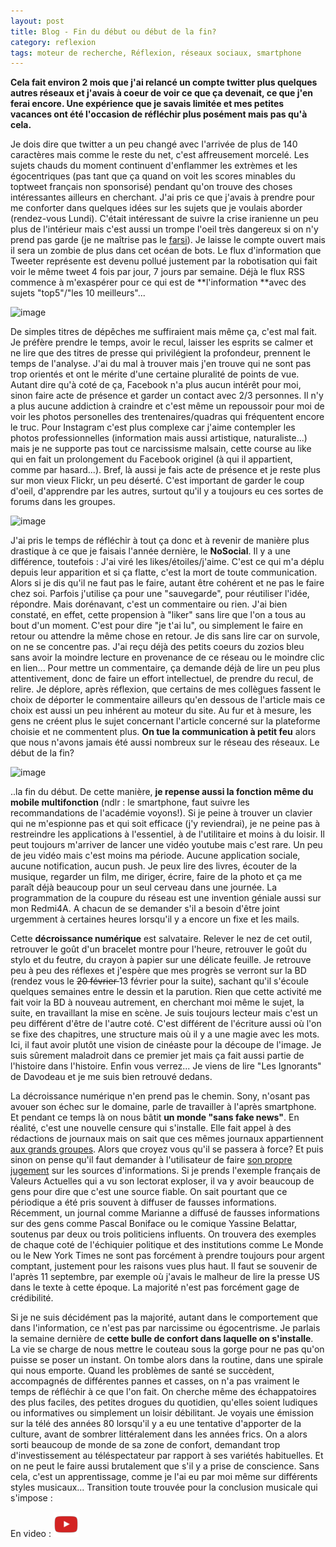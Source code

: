 ```yaml
---
layout: post
title: Blog - Fin du début ou début de la fin?
category: reflexion
tags: moteur de recherche, Réflexion, réseaux sociaux, smartphone
---
```

**Cela fait environ 2 mois que j'ai relancé un compte twitter plus quelques autres réseaux et j'avais à coeur de voir ce que ça devenait, ce que j'en ferai encore. Une expérience que je savais limitée et mes petites vacances ont été l'occasion de réfléchir plus posément mais pas qu'à cela.**

Je dois dire que twitter a un peu changé avec l'arrivée de plus de 140 caractères mais comme le reste du net, c'est affreusement morcelé. Les sujets chauds du moment continuent d'enflammer les extrèmes et les égocentriques (pas tant que ça quand on voit les scores minables du toptweet français non sponsorisé) pendant qu'on trouve des choses intéressantes ailleurs en cherchant. J'ai pris ce que j'avais à prendre pour me conforter dans quelques idées sur les sujets que je voulais aborder (rendez-vous Lundi). C'était intéressant de suivre la crise iranienne un peu plus de l'intérieur mais c'est aussi un trompe l'oeil très dangereux si on n'y prend pas garde (je ne maîtrise pas le <a href="https://fr.wikipedia.org/wiki/Farsi">farsi</a>). Je laisse le compte ouvert mais il sera un zombie de plus dans cet océan de bots. Le flux d'information que Tweeter représente est devenu pollué justement par la robotisation qui fait voir le même tweet 4 fois par jour, 7 jours par semaine. Déjà le flux RSS commence à m'exaspérer pour ce qui est de **l'information **avec des sujets "top5"/"les 10 meilleurs"...

![image](https://filedn.eu/llqi9IBxlYouGRXYG2xlROb/img/2018/toptweetfr.jpg)

De simples titres de dépêches me suffiraient mais même ça, c'est mal fait. Je préfère prendre le temps, avoir le recul, laisser les esprits se calmer et ne lire que des titres de presse qui privilégient la profondeur, prennent le temps de l'analyse. J'ai du mal à trouver mais j'en trouve qui ne sont pas trop orientés et ont le mérite d'une certaine pluralité de points de vue. Autant dire qu'à coté de ça, Facebook n'a plus aucun intérêt pour moi, sinon faire acte de présence et garder un contact avec 2/3 personnes. Il n'y a plus aucune addiction à craindre et c'est même un repoussoir pour moi de voir les photos personelles des trentenaires/quadras qui fréquentent encore le truc. Pour Instagram c'est plus complexe car j'aime contempler les photos professionnelles (information mais aussi artistique, naturaliste...) mais je ne supporte pas tout ce narcissisme malsain, cette course au like qui en fait un prolongement du Facebook originel (à qui il appartient, comme par hasard...). Bref, là aussi je fais acte de présence et je reste plus sur mon vieux Flickr, un peu déserté. C'est important de garder le coup d'oeil, d'apprendre par les autres, surtout qu'il y a toujours eu ces sortes de forums dans les groupes.

![image](https://filedn.eu/llqi9IBxlYouGRXYG2xlROb/img/2018/instagram.jpg)

J'ai pris le temps de réfléchir à tout ça donc et à revenir de manière plus drastique à ce que je faisais l'année dernière, le **NoSocial**. Il y a une différence, toutefois : J'ai viré les likes/étoiles/j'aime. C'est ce qui m'a déplu depuis leur apparition et si ça flatte, c'est la mort de toute communication. Alors si je dis qu'il ne faut pas le faire, autant être cohérent et ne pas le faire chez soi. Parfois j'utilise ça pour une "sauvegarde", pour réutiliser l'idée, répondre. Mais dorénavant, c'est un commentaire ou rien. J'ai bien constaté, en effet, cette propension à "liker" sans lire que l'on a tous au bout d'un moment. C'est pour dire "je t'ai lu", ou simplement le faire en retour ou attendre la même chose en retour. Je dis sans lire car on survole, on ne se concentre pas. J'ai reçu déjà des petits coeurs du zozios bleu sans avoir la moindre lecture en provenance de ce réseau ou le moindre clic en lien... Pour mettre un commentaire, ça demande déjà de lire un peu plus attentivement, donc de faire un effort intellectuel, de prendre du recul, de relire. Je déplore, après réflexion, que certains de mes collègues fassent le choix de déporter le commentaire ailleurs qu'en dessous de l'article mais ce choix est aussi un peu inhérent au moteur du site. Au fur et à mesure, les gens ne créent plus le sujet concernant l'article concerné sur la plateforme choisie et ne commentent plus. **On tue la communication à petit feu** alors que nous n'avons jamais été aussi nombreux sur le réseau des réseaux. Le début de la fin?

![image](https://filedn.eu/llqi9IBxlYouGRXYG2xlROb/img/2018/metropekin.jpg)

..la fin du début. De cette manière, **je repense aussi la fonction même du mobile multifonction** (ndlr : le smartphone, faut suivre les recommandations de l'académie voyons!). Si je peine à trouver un clavier qui ne m'espionne pas et qui soit efficace (j'y reviendrai), je ne peine pas à restreindre les applications à l'essentiel, à de l'utilitaire et moins à du loisir. Il peut toujours m'arriver de lancer une vidéo youtube mais c'est rare. Un peu de jeu vidéo mais c'est moins ma période. Aucune application sociale, aucune notification, aucun push. Je peux lire des livres, écouter de la musique, regarder un film, me diriger, écrire, faire de la photo et ça me paraît déjà beaucoup pour un seul cerveau dans une journée. La programmation de la coupure du réseau est une invention géniale aussi sur mon Redmi4A. A chacun de se demander s'il a besoin d'être joint urgemment à certaines heures lorsqu'il y a encore un fixe et les mails.

Cette **décroissance numérique** est salvataire. Relever le nez de cet outil, retrouver le goût d'un bracelet montre pour l'heure, retrouver le goût du stylo et du feutre, du crayon à papier sur une délicate feuille. Je retrouve peu à peu des réflexes et j'espère que mes progrès se verront sur la BD (rendez vous le <del>20 février </del>13 février pour la suite), sachant qu'il s'écoule quelques semaines entre le dessin et la parution. Rien que cette activité me fait voir la BD à nouveau autrement, en cherchant moi même le sujet, la suite, en travaillant la mise en scène. Je suis toujours lecteur mais c'est un peu différent d'être de l'autre coté. C'est différent de l'écriture aussi où l'on se fixe des chapitres, une structure mais où il y a une magie avec les mots. Ici, il faut avoir plutôt une vision de cinéaste pour la découpe de l'image. Je suis sûrement maladroit dans ce premier jet mais ça fait aussi partie de l'histoire dans l'histoire. Enfin vous verrez... Je viens de lire "Les Ignorants" de Davodeau et je me suis bien retrouvé dedans.

La décroissance numérique n'en prend pas le chemin. Sony, n'osant pas avouer son échec sur le domaine, parle de travailler à l'après smartphone. Et pendant ce temps là on nous bâtit **un monde "sans fake news"**. En réalité, c'est une nouvelle censure qui s'installe. Elle fait appel à des rédactions de journaux mais on sait que ces mêmes journaux appartiennent <a href="https://www.monde-diplomatique.fr/cartes/PPA">aux grands groupes</a>. Alors que croyez vous qu'il se passera à force? Et puis sinon on pense qu'il faut demander à l'utilisateur de faire <a href="http://www.01net.com/actualites/facebook-va-vous-demander-quels-sont-les-medias-dignes-de-confiance-1354355.html">son propre jugement</a> sur les sources d'informations. Si je prends l'exemple français de Valeurs Actuelles qui a vu son lectorat exploser, il va y avoir beaucoup de gens pour dire que c'est une source fiable. On sait pourtant que ce périodique a été pris souvent à diffuser de fausses informations. Récemment, un journal comme Marianne a diffusé de fausses informations sur des gens comme Pascal Boniface ou le comique Yassine Belattar, soutenus par deux ou trois politiciens influents. On trouvera des exemples de chaque coté de l'échiquier politique et des institutions comme Le Monde ou le New York Times ne sont pas forcément à prendre toujours pour argent comptant, justement pour les raisons vues plus haut. Il faut se souvenir de l'après 11 septembre, par exemple où j'avais le malheur de lire la presse US dans le texte à cette époque. La majorité n'est pas forcément gage de crédibilité.

Si je ne suis décidément pas la majorité, autant dans le comportement que dans l'information, ce n'est pas par narcissime ou égocentrisme. Je parlais la semaine dernière de **cette bulle de confort dans laquelle on s'installe**. La vie se charge de nous mettre le couteau sous la gorge pour ne pas qu'on puisse se poser un instant. On tombe alors dans la routine, dans une spirale qui nous emporte. Quand les problèmes de santé se succèdent, accompagnés de différentes pannes et casses, on n'a pas vraiment le temps de réfléchir à ce que l'on fait. On cherche même des échappatoires des plus faciles, des petites drogues du quotidien, qu'elles soient ludiques ou informatives ou simplement un loisir débilitant. Je voyais une émission sur la télé des années 80 lorsqu'il y a eu une tentative d'apporter de la culture, avant de sombrer littéralement dans les années frics. On a alors sorti beaucoup de monde de sa zone de confort, demandant trop d'investissement au téléspectateur par rapport à ses variétés habituelles. Et on ne peut le faire aussi brutalement que s'il y a prise de conscience. Sans cela, c'est un apprentissage, comme je l'ai eu par moi même sur différents styles musicaux... Transition toute trouvée pour la conclusion musicale qui s'impose :

En video : [![video](/images/youtube.png)](https://www.youtube.com/watch?v=xEQc1kR_is8)
